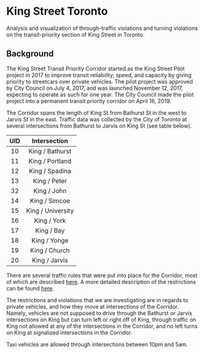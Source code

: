 # King Street Toronto
Analysis and visualization of through-traffic violations and turning violations on the transit-priority section of King Street in Toronto.

## Background
The King Street Transit Priority Corridor started as the King Street Pilot project in 2017 to improve transit reliability, speed, and capacity by giving priority to streetcars over private vehicles. The pilot project was approved by City Council on July 4, 2017, and was launched November 12, 2017, expecting to operate as such for one year. The City Council made the pilot project into a permanent transit priority corridor on April 16, 2019. 

The Corridor spans the length of King St from Bathurst St in the west to Jarvis St in the east. Traffic data was collected by the City of Toronto at several intersections from Bathurst to Jarvis on King St (see table below). 

| UID |    Intersection   |
|:--:|:-----------------:|
| 10 |  King / Bathurst  |
| 11 |  King / Portland  |
| 12 |   King / Spadina  |
| 13 |    King / Peter   |
| 32 |    King / John    |
| 14 |   King / Simcoe   |
| 15 | King / University |
| 16 |    King / York    |
| 17 |     King / Bay    |
| 18 |    King / Yonge   |
| 19 |   King / Church   |
| 20 |   King / Jarvis   |

There are several traffic rules that were put into place for the Corridor, most of which are described [here](https://www.toronto.ca/city-government/planning-development/planning-studies-initiatives/king-street-pilot/how-to-use-the-king-street-transit-pilot/). A more detailed description of the restrictions can be found [here](https://www.toronto.ca/wp-content/uploads/2018/05/8ead-King-Street-Brochure_May2018_Web.pdf). 

The restrictions and violations that we are investigating are in regards to private vehicles, and how they move at intersections of the Corridor. Namely, vehicles are not supposed to drive through the Bathurst or Jarvis intersections on King but can turn left or right off of King, through traffic on King not allowed at any of the intersections in the Corridor, and no left turns on King at signalized intersections in the Corridor. 

Taxi vehicles are allowed through intersections between 10pm and 5am. 
